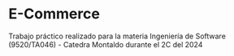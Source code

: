 # E-Commerce
Trabajo práctico realizado para la materia Ingeniería de Software (9520/TA046) - Catedra Montaldo durante el 2C del 2024
